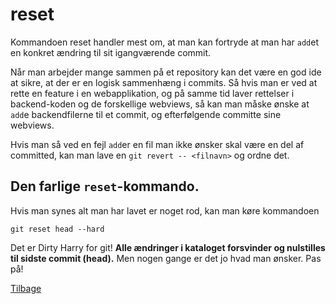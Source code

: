 # reset

Kommandoen reset handler mest om, at man kan fortryde at man har `add`et en konkret ændring til sit igangværende commit. 

Når man arbejder mange sammen på et repository kan det være en god ide at sikre, at der er en logisk sammenhæng i commits. Så hvis man er ved at rette en feature i en webapplikation, og på samme tid laver rettelser i backend-koden og de forskellige webviews, så kan man måske ønske at `add`e backendfilerne til et commit, og efterfølgende committe sine webviews. 

Hvis man så ved en fejl `add`er en fil man ikke ønsker skal være en del af committed, kan man lave en `git revert -- <filnavn>` og ordne det. 

## Den farlige `reset`-kommando. 

Hvis man synes alt man har lavet er noget rod, kan man køre kommandoen 

``` 
git reset head --hard
```

Det er Dirty Harry for git! **Alle ændringer i kataloget forsvinder og nulstilles til sidste commit (head).** Men nogen gange er det jo hvad man ønsker. Pas på!



[Tilbage](README.md)
